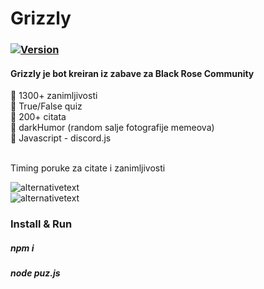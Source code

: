 # Grizzly

### [![Version](https://badge.fury.io/gh/tterb%2FHyde.svg)](https://github.com/Momenzi/ZanimljivostiBOT)
#### Grizzly je bot kreiran iz zabave za Black Rose Community

🤖 1300+ zanimljivosti <br />
🤖 True/False quiz <br />
🤖 200+ citata <br />
🤖 darkHumor (random salje fotografije memeova) <br />
🤖 Javascript - discord.js <br /><br />

Timing poruke za citate i zanimljivosti <br />

![alternativetext](https://i.ibb.co/2vTbkyJ/Screenshot-20.png) <br />
![alternativetext](https://i.ibb.co/swFntNY/Screenshot-85.jpg) <br />

### Install & Run <br />
##### npm i <br />
##### node puz.js

